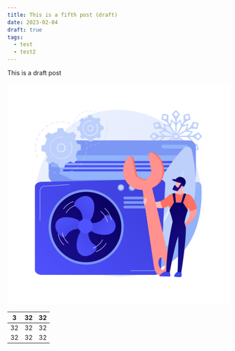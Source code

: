 ```yaml
---
title: This is a fifth post (draft)
date: 2023-02-04
draft: true
tags:
  - test
  - test2
---
```

This is a draft post

![](/public/img/20944202.jpg)

| 3   | 32  | 32  |
| --- | --- | --- |
| 32  | 32  | 32  |
| 32  | 32  | 32  |